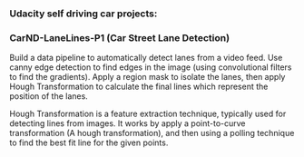 

### Udacity self driving car projects:

### CarND-LaneLines-P1 (Car Street Lane Detection)
Build a data pipeline to automatically detect lanes from a video feed.  Use canny edge detection to find edges in the image (using convolutional filters to find the gradients).  Apply a region mask to isolate the lanes, then apply Hough Transformation to calculate the final lines which represent the position of the lanes.  

Hough Transformation is a feature extraction technique, typically used for detecting lines from images.  It works by apply a point-to-curve transformation (A hough transformation), and then using a polling technique to find the best fit line for the given points.  
